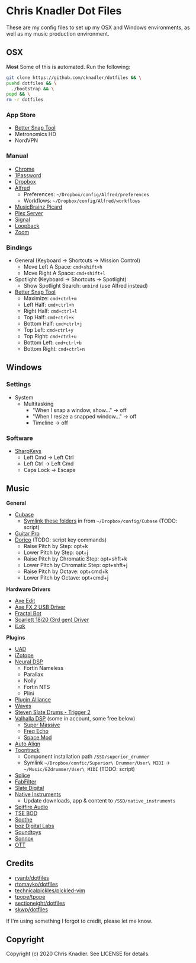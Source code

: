 # Chris Knadler Dot Files

These are my config files to set up my OSX and Windows environments, as well as my music production environment.

## OSX

~~Most~~ Some of this is automated. Run the following:

```bash
git clone https://github.com/cknadler/dotfiles && \
pushd dotfiles && \
  ./bootstrap && \
popd && \
rm -r dotfiles
```

### App Store

- [Better Snap Tool](http://blog.boastr.net/bettersnaptool/)
- Metronomics HD
- NordVPN

### Manual

- [Chrome](https://www.google.com/chrome)
- [1Password](https://1password.com/)
- [Dropbox](https://www.dropbox.com/install)
- [Alfred](https://www.alfredapp.com/)
  - Preferences: `~/Dropbox/config/Alfred/preferences`
  - Workflows: `~/Dropbox/config/Alfred/workflows`
- [MusicBrainz Picard](https://picard.musicbrainz.org/)
- [Plex Server](https://www.plex.tv/media-server-downloads/)
- [Signal](https://signal.org/download/)
- [Loopback](https://rogueamoeba.com/loopback/)
- [Zoom](https://zoom.us/download)

### Bindings

- General (Keyboard -> Shortcuts -> Mission Control)
  - Move Left A Space: `cmd+shift+h`
  - Move Right A Space: `cmd+shift+l`
- Spotlight (Keyboard -> Shortcuts -> Spotlight)
  - Show Spotlight Search: `unbind` (use Alfred instead)
- [Better Snap Tool](http://blog.boastr.net/bettersnaptool/)
  - Maximize: `cmd+ctrl+m`
  - Left Half: `cmd+ctrl+h`
  - Right Half: `cmd+ctrl+l`
  - Top Half: `cmd+ctrl+k`
  - Bottom Half: `cmd+ctrl+j`
  - Top Left: `cmd+ctrl+y`
  - Top Right: `cmd+ctrl+u`
  - Bottom Left: `cmd+ctrl+b`
  - Bottom Right: `cmd+ctrl+n`

## Windows

### Settings

- System
  - Multitasking
    - "When I snap a window, show..." -> off
    - "When I resize a snapped window..." -> off
    - Timeline -> off

### Software

- [SharpKeys](https://github.com/randyrants/sharpkeys)
  - Left Cmd -> Left Ctrl
  - Left Ctrl -> Left Cmd
  - Caps Lock -> Escape

## Music

**General**

- [Cubase](https://www.steinberg.net/en/mysteinberg/my_products.html)
  - [Symlink these folders](https://helpcenter.steinberg.de/hc/en-us/articles/360000327730-Location-file-paths-of-presets-in-Cubase-and-Nuendo-) in from `~/Dropbox/config/Cubase` (TODO: script)
- [Guitar Pro](https://www.guitar-pro.com/en/index.php)
- [Dorico](https://new.steinberg.net/dorico/) (TODO: script key commands)
  - Raise Pitch by Step: opt+k
  - Lower Pitch by Step: opt+j
  - Raise Pitch by Chromatic Step: opt+shft+k
  - Lower Pitch by Chromatic Step: opt+shft+j
  - Raise Pitch by Octave: opt+cmd+k
  - Lower Pitch by Octave: opt+cmd+j


**Hardware Drivers**

- [Axe Edit](https://www.fractalaudio.com/axe-edit/)
- [Axe FX 2 USB Driver](https://www.fractalaudio.com/axe-fx-ii-downloads/)
- [Fractal Bot](https://www.fractalaudio.com/fractal-bot/)
- [Scarlett 18i20 (3rd gen) Driver](https://downloads.focusrite.com/focusrite/scarlett-3rd-gen/scarlett-18i20-3rd-gen)
- [iLok](https://www.ilok.com/#!license-manager)

**Plugins**

- [UAD](https://www.uaudio.com/my/account/)
- [iZotope](https://www.izotope.com/en/account/overview)
- [Neural DSP](https://neuraldsp.com/)
  - Fortin Nameless
  - Parallax
  - Nolly
  - Fortin NTS
  - Plini
- [Plugin Alliance](https://www.plugin-alliance.com/en/installation-manager.html)
- [Waves](https://www.waves.com/login)
- [Steven Slate Drums - Trigger 2](https://my.stevenslateaudio.com/)
- [Valhalla DSP](https://valhalladsp.com/my-account/) (some in account, some free below)
  - [Super Massive](https://valhalladsp.com/shop/reverb/valhalla-supermassive/)
  - [Freq Echo](https://valhalladsp.com/shop/delay/valhalla-freq-echo/)
  - [Space Mod](https://valhalladsp.com/shop/modulation/valhalla-space-modulator/)
- [Auto Align](https://www.soundradix.com/)
- [Toontrack](https://www.toontrack.com/product-manager/)
  - Component installation path `/SSD/superior_drummer`
  - Symlink `~/Dropbox/confic/Superior\ Drummer/User\ MIDI` -> `~/Music/EZdrummer/User\ MIDI` (TODO: script)
- [Splice](https://splice.com/plugins/your-plugins)
- [FabFilter](https://www.fabfilter.com/download/)
- [Slate Digital](https://slatedigital.com/installers/)
- [Native Instruments](https://www.native-instruments.com/en/specials/native-access/)
  - Update downloads, app & content to `/SSD/native_instruments`
- [Spitfire Audio](https://www.spitfireaudio.com/info/library-manager/)
- [TSE BOD](https://www.tseaudio.com/software/tseBOD)
- [Soothe](https://oeksound.com/plugins/)
- [boz Digital Labs](https://www.bozdigitallabs.com/my-account/downloads/)
- [Soundtoys](https://acct.soundtoys.com/acct/downloads)
- [Sonnox](https://www.sonnox.com/mysonnox)
- [OTT](https://splice.com/plugins/3788-ott-vst-au-by-xfer-records)

## Credits

* [ryanb/dotfiles](https://github.com/ryanb/dotfiles)
* [rtomayko/dotfiles](https://github.com/rtomayko/dotfiles)
* [technicalpickles/pickled-vim](https://github.com/technicalpickles/pickled-vim)
* [tpope/tpope](https://github.com/tpope/tpope)
* [sectioneight/dotfiles](https://github.com/sectioneight/dotfiles)
* [skwp/dotfiles](https://github.com/skwp/dotfiles)

If I'm using something I forgot to credit, please let me know.

## Copyright

Copyright (c) 2020 Chris Knadler. See LICENSE for details.

